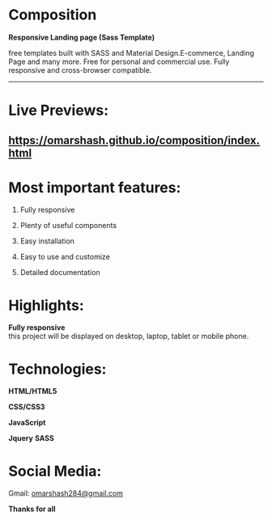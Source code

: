 # Composition
**Responsive Landing page (Sass Template)**

free templates built with SASS and Material Design.E-commerce, Landing Page and many more. Free for personal and commercial use. Fully responsive and cross-browser compatible.

________

# Live Previews:

## https://omarshash.github.io/composition/index.html

# Most important features:

1. Fully responsive

2. Plenty of useful components

3. Easy installation

4. Easy to use and customize

5. Detailed documentation

# Highlights:

**Fully responsive**  
this project will be displayed on desktop, laptop, tablet or mobile phone.

# Technologies:

**HTML/HTML5**

**CSS/CSS3**

**JavaScript**

**Jquery**
**SASS**

# Social Media:  

Gmail: omarshash284@gmail.com

**Thanks for all**

